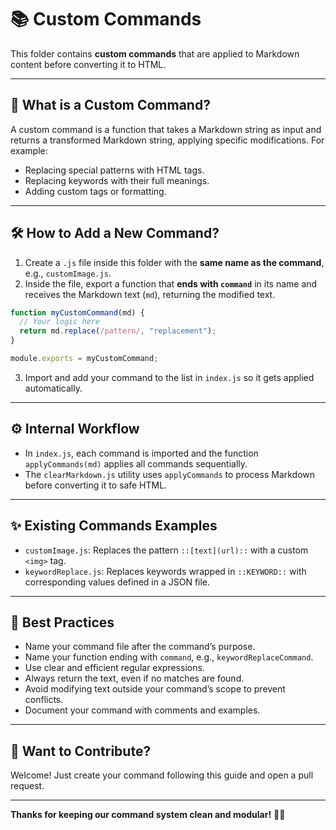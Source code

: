 # 📚 Custom Commands

This folder contains **custom commands** that are applied to Markdown content before converting it to HTML.

---

## 🚀 What is a Custom Command?

A custom command is a function that takes a Markdown string as input and returns a transformed Markdown string, applying specific modifications. For example:

- Replacing special patterns with HTML tags.
- Replacing keywords with their full meanings.
- Adding custom tags or formatting.

---

## 🛠️ How to Add a New Command?

1. Create a `.js` file inside this folder with the **same name as the command**, e.g., `customImage.js`.
2. Inside the file, export a function that **ends with `command`** in its name and receives the Markdown text (`md`), returning the modified text.

```js
function myCustomCommand(md) {
  // Your logic here
  return md.replace(/pattern/, "replacement");
}

module.exports = myCustomCommand;
```

3. Import and add your command to the list in `index.js` so it gets applied automatically.

---

## ⚙️ Internal Workflow

- In `index.js`, each command is imported and the function `applyCommands(md)` applies all commands sequentially.
- The `clearMarkdown.js` utility uses `applyCommands` to process Markdown before converting it to safe HTML.

---

## ✨ Existing Commands Examples

- `customImage.js`: Replaces the pattern `::[text](url)::` with a custom `<img>` tag.
- `keywordReplace.js`: Replaces keywords wrapped in `::KEYWORD::` with corresponding values defined in a JSON file.

---

## 📌 Best Practices

- Name your command file after the command’s purpose.
- Name your function ending with `command`, e.g., `keywordReplaceCommand`.
- Use clear and efficient regular expressions.
- Always return the text, even if no matches are found.
- Avoid modifying text outside your command’s scope to prevent conflicts.
- Document your command with comments and examples.

---

## 🤝 Want to Contribute?

Welcome! Just create your command following this guide and open a pull request.

---

**Thanks for keeping our command system clean and modular!** 🚀✨
